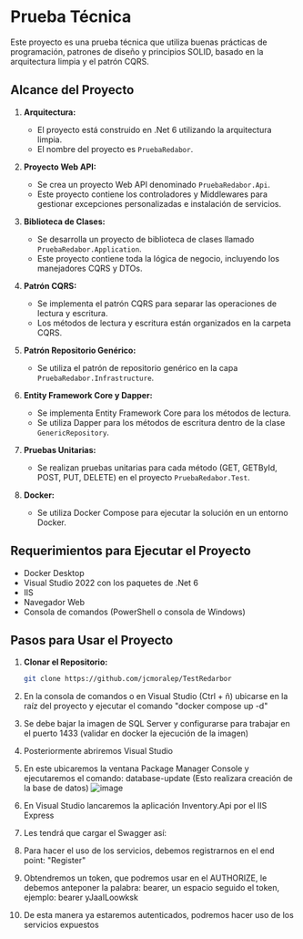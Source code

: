 # Prueba Técnica

Este proyecto es una prueba técnica que utiliza buenas prácticas de programación, patrones de diseño y principios SOLID, basado en la arquitectura limpia y el patrón CQRS.

## Alcance del Proyecto

1. **Arquitectura:**
   - El proyecto está construido en .Net 6 utilizando la arquitectura limpia.
   - El nombre del proyecto es `PruebaRedabor`.

2. **Proyecto Web API:**
   - Se crea un proyecto Web API denominado `PruebaRedabor.Api`.
   - Este proyecto contiene los controladores y Middlewares para gestionar excepciones personalizadas e instalación de servicios.

3. **Biblioteca de Clases:**
   - Se desarrolla un proyecto de biblioteca de clases llamado `PruebaRedabor.Application`.
   - Este proyecto contiene toda la lógica de negocio, incluyendo los manejadores CQRS y DTOs.

4. **Patrón CQRS:**
   - Se implementa el patrón CQRS para separar las operaciones de lectura y escritura.
   - Los métodos de lectura y escritura están organizados en la carpeta CQRS.

5. **Patrón Repositorio Genérico:**
   - Se utiliza el patrón de repositorio genérico en la capa `PruebaRedabor.Infrastructure`.

6. **Entity Framework Core y Dapper:**
   - Se implementa Entity Framework Core para los métodos de lectura.
   - Se utiliza Dapper para los métodos de escritura dentro de la clase `GenericRepository`.

7. **Pruebas Unitarias:**
   - Se realizan pruebas unitarias para cada método (GET, GETById, POST, PUT, DELETE) en el proyecto `PruebaRedabor.Test`.

8. **Docker:**
   - Se utiliza Docker Compose para ejecutar la solución en un entorno Docker.

## Requerimientos para Ejecutar el Proyecto

- Docker Desktop
- Visual Studio 2022 con los paquetes de .Net 6
- IIS
- Navegador Web
- Consola de comandos (PowerShell o consola de Windows)

## Pasos para Usar el Proyecto

1. **Clonar el Repositorio:**
   ```bash
   git clone https://github.com/jcmoralep/TestRedarbor
2) En la consola de comandos o en Visual Studio (Ctrl + ñ) ubicarse en la raíz del proyecto y ejecutar el comando "docker compose up -d"
3) Se debe bajar la imagen de SQL Server y configurarse para trabajar en el puerto 1433 (validar en docker la ejecución de la imagen)
4) Posteriormente abriremos Visual Studio
5) En este ubicaremos la ventana Package Manager Console y ejecutaremos el comando: database-update (Esto realizara creación de la base de datos)
![image](https://github.com/jcmoralep/TestRedarbor/assets/152304974/a9597713-da68-4ade-a6a3-51ba19524287)

6) En Visual Studio lancaremos la aplicación Inventory.Api por el IIS Express
7) Les tendrá que cargar el Swagger así: 

8) Para hacer el uso de los servicios, debemos registrarnos en el end point: "Register"
9) Obtendremos un token, que podremos usar en el AUTHORIZE, le debemos anteponer la palabra: bearer, un espacio seguido el token, ejemplo: bearer yJaaILoowksk
10) De esta manera ya estaremos autenticados, podremos hacer uso de los servicios expuestos
